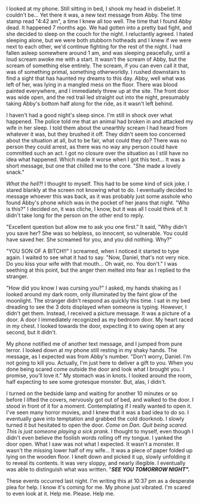 I looked at my phone. Still sitting in bed, I shook my head in disbelief. It couldn't be... Yet there it was, a new text message from Abby. The time stamp read "4:42 am", a time I knew all too well. The time that I found Abby dead. It happened 7 months ago. We had gotten into a pretty bad fight, and she decided to sleep on the couch for the night. I reluctantly agreed. I hated sleeping alone, but we were both stubborn hotheads and I knew if we were next to each other, we'd continue fighting for the rest of the night. I had fallen asleep somewhere around 1 am, and was sleeping peacefully, until a loud scream awoke me with a start. It wasn't the scream of Abby, but the scream of something else entirely. The scream, if you can even call it that, was of something primal, something otherworldly. I rushed downstairs to find a sight that has haunted my dreams to this day. Abby, well what was left of her, was lying in a mangled mess on the floor. There was blood painted everywhere, and I immediately threw up at the site. The front door was wide open, and the red trail led straight out into the night, presumably taking Abby's bottom half along for the ride, as it wasn't left behind.

I haven't had a good night's sleep since. I'm still in shock over what happened. The police told me that an animal had broken in and attacked my wife in her sleep. I told them about the unearthly scream I had heard from whatever it was, but they brushed it off. They didn't seem too concerned about the situation at all, but to be fair, what could they do? There was no person they could arrest, as there was no way any person could have committed such an act. I got no closure over the situation as I still have no idea what happened. Which made it worse when I got this text... It was a short message, but one that chilled me to the core. "She made a lovely snack."

*What the hell?!* I thought to myself. This had to be some kind of sick joke. I stared blankly at the screen not knowing what to do. I eventually decided to message whoever this was back, as it was probably just some asshole who found Abby's phone which was in the pocket of her jeans that night. "Who is this?" I decided on, it was cliche, I know, but it was all I could think of. It didn't take long for the person on the other end to reply.

"Excellent question but allow me to ask you one first." It said, "Why didn't you save her? She was so helpless, so innocent, so vulnerable. You could have saved her. She screamed for you, and you did nothing. Why?"

"YOU SON OF A BITCH!!" I screamed, when I noticed it started to type again. I waited to see what it had to say. "Now, Daniel, that's not very nice. Do you kiss your wife with that mouth... Oh wait, no. You don't." I was seething at this point, but the anger then melted into fear as I replied to the stranger.

"How did you know I was cursing you?" I asked, my hands shaking as I looked around my dark room, only illuminated by the faint glow of the moonlight. The stranger didn't respond as quickly this time. I sat in my bed dreading to see the 3 dots displayed when someone is typing. However, I didn't get them. Instead, I received a picture message. It was a picture of a door. A door I immediately recognized as my bedroom door. My heart raced in my chest. I looked towards the door, expecting it to swing open at any second, but it didn't.

My phone notified me of another text message, and I jumped from pure terror. I looked down at my phone still resting in my shaky hands. The message, as I expected was from Abby's number. "Don't worry, Daniel. I'm not going to kill you. Actually, I'm just here to deliver a gift to you. When you done being scared come outside the door and look what I brought you. I promise, you'll love it." My stomach was in knots. I looked around the room, half expecting to see some grotesque monster. But, alas, I didn't.

I turned on the bedside lamp and waiting for another 10 minutes or so before I lifted the covers, nervously got out of bed, and walked to the door. I stood in front of it for a moment. Contemplating if I really wanted to open it. I've seen many horror movies, and I knew that it was a bad idea to do so. I eventually gave into temptation and grabbed the cold doorknob. I slowly turned it but hesitated to open the door. *Come on Dan. Quit being scared. This is just someone playing a sick prank.* I thought to myself, even though I didn't even believe the foolish words rolling off my tongue. I yanked the door open. What I saw was not what I expected. It wasn't a monster. It wasn't the missing lower half of my wife... It was a piece of paper folded up lying on the wooden floor. I knelt down and picked it up, slowly unfolding it to reveal its contents. It was very sloppy, and nearly illegible. I eventually was able to distinguish what was written. "***SEE YOU TOMORROW NIGHT".***

These events occurred last night. I'm writing this at 10:37 pm as a desperate plea for help. I know it's coming for me. My phone just vibrated. I'm scared to even look at it. Help me. Please. Help me.